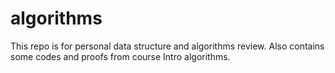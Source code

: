 # algorithms
This repo is for personal data structure and algorithms review. Also contains some codes and proofs from course Intro algorithms. 
